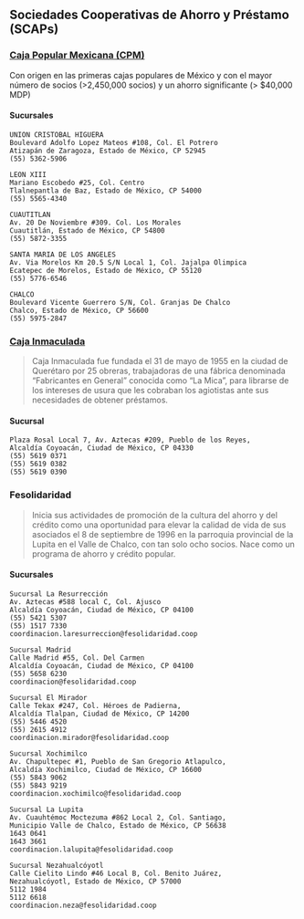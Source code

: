 ## Sociedades Cooperativas de Ahorro y Préstamo (SCAPs)

### [Caja Popular Mexicana (CPM)](https://www.cpm.coop/)


Con origen en las primeras cajas populares de México y con el mayor número de socios (>2,450,000 socios) y un ahorro significante (> $40,000 MDP)

#### Sucursales

    UNION CRISTOBAL HIGUERA
    Boulevard Adolfo Lopez Mateos #108, Col. El Potrero
    Atizapán de Zaragoza, Estado de México, CP 52945
    (55) 5362-5906
    
    LEON XIII
    Mariano Escobedo #25, Col. Centro
    Tlalnepantla de Baz, Estado de México, CP 54000
    (55) 5565-4340
    
    CUAUTITLAN
    Av. 20 De Noviembre #309. Col. Los Morales
    Cuautitlán, Estado de México, CP 54800
    (55) 5872-3355
    
    SANTA MARIA DE LOS ANGELES
    Av. Via Morelos Km 20.5 S/N Local 1, Col. Jajalpa Olimpica
    Ecatepec de Morelos, Estado de México, CP 55120
    (55) 5776-6546
    
    CHALCO
    Boulevard Vicente Guerrero S/N, Col. Granjas De Chalco
    Chalco, Estado de México, CP 56600
    (55) 5975-2847


### [Caja Inmaculada](http://www.cajainmaculada.com.mx/)

> Caja Inmaculada fue fundada el 31 de mayo de 1955 en la ciudad de Querétaro por 25 obreras, trabajadoras de una fábrica denominada “Fabricantes en General” conocida como “La Mica”, para librarse de los intereses de usura que les cobraban los agiotistas ante sus necesidades de obtener préstamos.

#### Sucursal

    Plaza Rosal Local 7, Av. Aztecas #209, Pueblo de los Reyes,
    Alcaldía Coyoacán, Ciudad de México, CP 04330
    (55) 5619 0371
    (55) 5619 0382
    (55) 5619 0390


### Fesolidaridad

> Inicia sus actividades de promoción de la cultura del ahorro y del crédito como una oportunidad para elevar la calidad de vida de sus asociados el 8 de septiembre de 1996 en la parroquia provincial de la Lupita en el Valle de Chalco, con tan solo ocho socios. Nace como un programa de ahorro y crédito popular.

#### Sucursales

    Sucursal La Resurrección
    Av. Aztecas #588 local C, Col. Ajusco
    Alcaldía Coyoacán, Ciudad de México, CP 04100
    (55) 5421 5307
    (55) 1517 7330
    coordinacion.laresurreccion@fesolidaridad.coop

    Sucursal Madrid
    Calle Madrid #55, Col. Del Carmen
    Alcaldía Coyoacán, Ciudad de México, CP 04100
    (55) 5658 6230
    coordinacion@fesolidaridad.coop

    Sucursal El Mirador
    Calle Tekax #247, Col. Héroes de Padierna,
    Alcaldía Tlalpan, Ciudad de México, CP 14200
    (55) 5446 4520
    (55) 2615 4912
    coordinacion.mirador@fesolidaridad.coop

    Sucursal Xochimilco
    Av. Chapultepec #1, Pueblo de San Gregorio Atlapulco,
    Alcaldía Xochimilco, Ciudad de México, CP 16600
    (55) 5843 9062
    (55) 5843 9219
    coordinacion.xochimilco@fesolidaridad.coop

    Sucursal La Lupita
    Av. Cuauhtémoc Moctezuma #862 Local 2, Col. Santiago,
    Municipio Valle de Chalco, Estado de México, CP 56638
    1643 0641
    1643 3661
    coordinacion.lalupita@fesolidaridad.coop
	
    Sucursal Nezahualcóyotl
    Calle Cielito Lindo #46 Local B, Col. Benito Juárez,
    Nezahualcóyotl, Estado de México, CP 57000
    5112 1984
    5112 6618
    coordinacion.neza@fesolidaridad.coop
